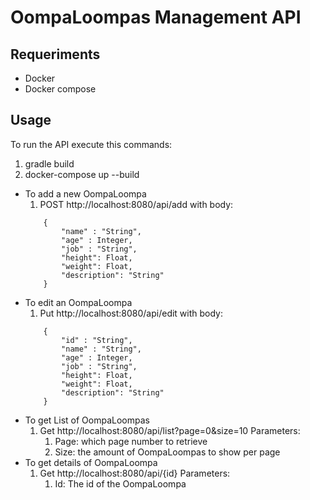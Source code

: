 # OompaLoompas Management API

## Requeriments
- Docker
- Docker compose
## Usage
To run the API execute this commands:

1. gradle build
2. docker-compose up --build

- To add a new OompaLoompa
    1. POST http://localhost:8080/api/add with body:
    ```
        {
        	"name" : "String",
        	"age" : Integer,
        	"job" : "String",
        	"height": Float,
        	"weight": Float,
        	"description": "String"
        }
    ```
- To edit an OompaLoompa
    1. Put http://localhost:8080/api/edit with body:
    ```
        {
            "id" : "String",
            "name" : "String",
            "age" : Integer,
            "job" : "String",
            "height": Float,
            "weight": Float,
            "description": "String"
        }
    ```
- To get List of OompaLoompas
    1. Get http://localhost:8080/api/list?page=0&size=10
    Parameters:
        1. Page: which page number to retrieve
        2. Size: the amount of OompaLoompas to show per page
- To get details of OompaLoompa
    1. Get http://localhost:8080/api/{id}
    Parameters:
        1. Id: The id of the OompaLoompa
        

    
